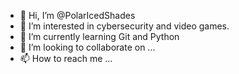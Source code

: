 - 👋 Hi, I’m @PolarIcedShades
- 👀 I’m interested in cybersecurity and video games.
- 🌱 I’m currently learning Git and Python
- 💞️ I’m looking to collaborate on ...
- 📫 How to reach me ...

<!---
PolarIcedShades/PolarIcedShades is a ✨ special ✨ repository because its `README.md` (this file) appears on your GitHub profile.
You can click the Preview link to take a look at your changes.
--->
